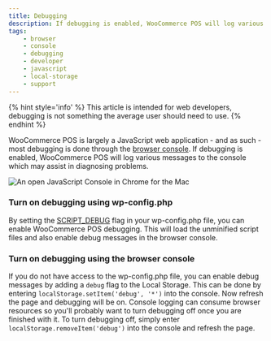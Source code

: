 ```yaml
---
title: Debugging
description: If debugging is enabled, WooCommerce POS will log various messages to the console which may assist in diagnosing problems.
tags: 
	- browser
	- console
	- debugging
	- developer
	- javascript
	- local-storage
	- support
---
```


{% hint style='info' %}
This article is intended for web developers, debugging is not something the average user should need to use.
{% endhint %}

WooCommerce POS is largely a JavaScript web application - and as such - most debugging is done through the [browser console](http://codex.wordpress.org/Using_Your_Browser_to_Diagnose_JavaScript_Errors). 
If debugging is enabled, WooCommerce POS will log various messages to the console which may assist in diagnosing problems.

![An open JavaScript Console in Chrome for the Mac](https://wcpos.com/wp-content/uploads/2016/06/javascript-console.png "An open JavaScript Console in Chrome for the Mac")

### Turn on debugging using wp-config.php

By setting the [SCRIPT_DEBUG](https://codex.wordpress.org/Debugging_in_WordPress#SCRIPT_DEBUG) flag in your wp-config.php file, you can enable WooCommerce POS debugging. 
This will load the unminified script files and also enable debug messages in the browser console.

### Turn on debugging using the browser console

If you do not have access to the wp-config.php file, you can enable debug messages by adding a `debug` flag to the Local Storage. 
This can be done by entering `localStorage.setItem('debug', '*')` into the console. 
Now refresh the page and debugging will be on. Console logging can consume browser resources so you'll probably want to turn debugging off once you are finished with it. 
To turn debugging off, simply enter `localStorage.removeItem('debug')` into the console and refresh the page.